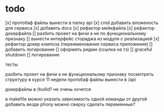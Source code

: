 # todo

[x] протобаф файлы вынести в папку api
[x] cmd добавить вложеность для сервиса
[x] добавить docs
[x] рефактор мейкфайла
[x] рефактор докерфайла
[] разбить проект на фичи а не по функциональному признаку
[] вынести интерфейс стораджа из модуля с реализацией
[x] рефактор докер композа (переименование сервиса приложения)
[] добавить логирование
[] оформить ридми (ссылка на тз)
[] graceful shutdown
[] логирование

тесты

разбить проект на фичи а не функциональому признаку
посмотреть структуру в курсе 11 недели
протобаф файлы вынести в /api

докерфайлы в /builld? не очень хочется

в makefile можно указать зависимость одной команды от другой
добавить везде phony
можно сверху сделать переменные?